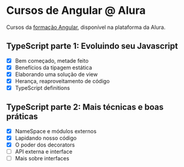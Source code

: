 # Cursos de Angular @ Alura

Cursos da [formação Angular](https://cursos.alura.com.br/formacao-angular), disponível na plataforma da Alura.

## TypeScript parte 1: Evoluindo seu Javascript
- [X] Bem começado, metade feito
- [X] Benefícios da tipagem estática
- [X] Elaborando uma solução de view
- [X] Herança, reaproveitamento de código
- [X] TypeScript definitions

## TypeScript parte 2: Mais técnicas e boas práticas
- [X] NameSpace e módulos externos
- [X] Lapidando nosso código
- [X] O poder dos decorators
- [ ] API externa e interface
- [ ] Mais sobre interfaces